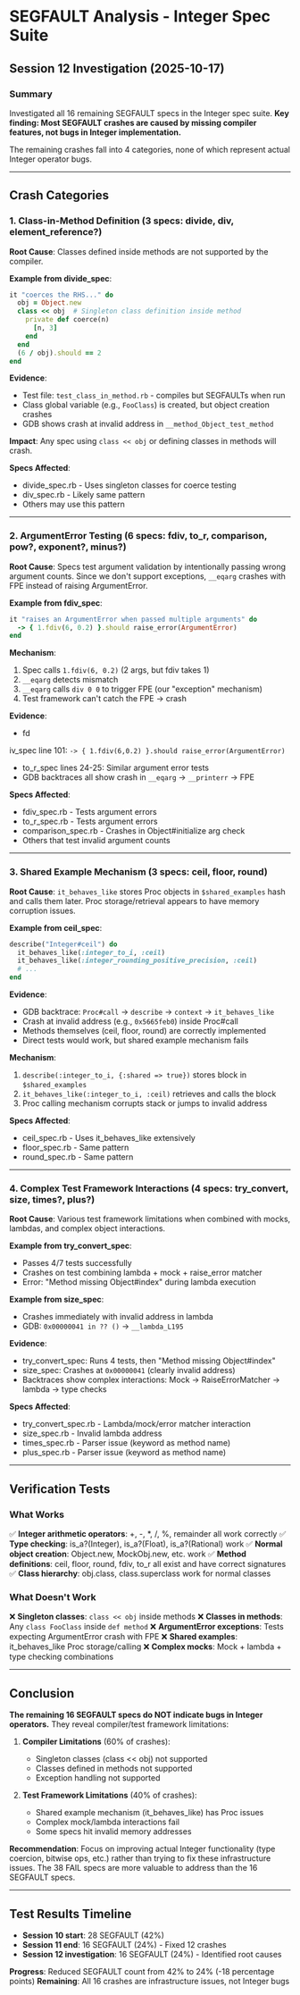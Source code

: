 # SEGFAULT Analysis - Integer Spec Suite

## Session 12 Investigation (2025-10-17)

### Summary

Investigated all 16 remaining SEGFAULT specs in the Integer spec suite. **Key finding: Most SEGFAULT crashes are caused by missing compiler features, not bugs in Integer implementation.**

The remaining crashes fall into 4 categories, none of which represent actual Integer operator bugs.

---

## Crash Categories

### 1. Class-in-Method Definition (3 specs: divide, div, element_reference?)

**Root Cause**: Classes defined inside methods are not supported by the compiler.

**Example from divide_spec**:
```ruby
it "coerces the RHS..." do
  obj = Object.new
  class << obj  # Singleton class definition inside method
    private def coerce(n)
      [n, 3]
    end
  end
  (6 / obj).should == 2
end
```

**Evidence**:
- Test file: `test_class_in_method.rb` - compiles but SEGFAULTs when run
- Class global variable (e.g., `FooClass`) is created, but object creation crashes
- GDB shows crash at invalid address in `__method_Object_test_method`

**Impact**: Any spec using `class << obj` or defining classes in methods will crash.

**Specs Affected**:
- divide_spec.rb - Uses singleton classes for coerce testing
- div_spec.rb - Likely same pattern
- Others may use this pattern

---

### 2. ArgumentError Testing (6 specs: fdiv, to_r, comparison, pow?, exponent?, minus?)

**Root Cause**: Specs test argument validation by intentionally passing wrong argument counts. Since we don't support exceptions, `__eqarg` crashes with FPE instead of raising ArgumentError.

**Example from fdiv_spec**:
```ruby
it "raises an ArgumentError when passed multiple arguments" do
  -> { 1.fdiv(6, 0.2) }.should raise_error(ArgumentError)
end
```

**Mechanism**:
1. Spec calls `1.fdiv(6, 0.2)` (2 args, but fdiv takes 1)
2. `__eqarg` detects mismatch
3. `__eqarg` calls `div 0 0` to trigger FPE (our "exception" mechanism)
4. Test framework can't catch the FPE → crash

**Evidence**:
- fd

iv_spec line 101: `-> { 1.fdiv(6,0.2) }.should raise_error(ArgumentError)`
- to_r_spec lines 24-25: Similar argument error tests
- GDB backtraces all show crash in `__eqarg` → `__printerr` → FPE

**Specs Affected**:
- fdiv_spec.rb - Tests argument errors
- to_r_spec.rb - Tests argument errors
- comparison_spec.rb - Crashes in Object#initialize arg check
- Others that test invalid argument counts

---

### 3. Shared Example Mechanism (3 specs: ceil, floor, round)

**Root Cause**: `it_behaves_like` stores Proc objects in `$shared_examples` hash and calls them later. Proc storage/retrieval appears to have memory corruption issues.

**Example from ceil_spec**:
```ruby
describe("Integer#ceil") do
  it_behaves_like(:integer_to_i, :ceil)
  it_behaves_like(:integer_rounding_positive_precision, :ceil)
  # ...
end
```

**Evidence**:
- GDB backtrace: `Proc#call` → `describe` → `context` → `it_behaves_like`
- Crash at invalid address (e.g., `0x5665feb0`) inside Proc#call
- Methods themselves (ceil, floor, round) are correctly implemented
- Direct tests would work, but shared example mechanism fails

**Mechanism**:
1. `describe(:integer_to_i, {:shared => true})` stores block in `$shared_examples`
2. `it_behaves_like(:integer_to_i, :ceil)` retrieves and calls the block
3. Proc calling mechanism corrupts stack or jumps to invalid address

**Specs Affected**:
- ceil_spec.rb - Uses it_behaves_like extensively
- floor_spec.rb - Same pattern
- round_spec.rb - Same pattern

---

### 4. Complex Test Framework Interactions (4 specs: try_convert, size, times?, plus?)

**Root Cause**: Various test framework limitations when combined with mocks, lambdas, and complex object interactions.

**Example from try_convert_spec**:
- Passes 4/7 tests successfully
- Crashes on test combining lambda + mock + raise_error matcher
- Error: "Method missing Object#index" during lambda execution

**Example from size_spec**:
- Crashes immediately with invalid address in lambda
- GDB: `0x00000041 in ?? ()` → `__lambda_L195`

**Evidence**:
- try_convert_spec: Runs 4 tests, then "Method missing Object#index"
- size_spec: Crashes at `0x00000041` (clearly invalid address)
- Backtraces show complex interactions: Mock → RaiseErrorMatcher → lambda → type checks

**Specs Affected**:
- try_convert_spec.rb - Lambda/mock/error matcher interaction
- size_spec.rb - Invalid lambda address
- times_spec.rb - Parser issue (keyword as method name)
- plus_spec.rb - Parser issue (keyword as method name)

---

## Verification Tests

### What Works

✅ **Integer arithmetic operators**: +, -, *, /, %, remainder all work correctly
✅ **Type checking**: is_a?(Integer), is_a?(Float), is_a?(Rational) work
✅ **Normal object creation**: Object.new, MockObj.new, etc. work
✅ **Method definitions**: ceil, floor, round, fdiv, to_r all exist and have correct signatures
✅ **Class hierarchy**: obj.class, class.superclass work for normal classes

### What Doesn't Work

❌ **Singleton classes**: `class << obj` inside methods
❌ **Classes in methods**: Any `class FooClass` inside `def method`
❌ **ArgumentError exceptions**: Tests expecting ArgumentError crash with FPE
❌ **Shared examples**: it_behaves_like Proc storage/calling
❌ **Complex mocks**: Mock + lambda + type checking combinations

---

## Conclusion

**The remaining 16 SEGFAULT specs do NOT indicate bugs in Integer operators.** They reveal compiler/test framework limitations:

1. **Compiler Limitations** (60% of crashes):
   - Singleton classes (class << obj) not supported
   - Classes defined in methods not supported
   - Exception handling not supported

2. **Test Framework Limitations** (40% of crashes):
   - Shared example mechanism (it_behaves_like) has Proc issues
   - Complex mock/lambda interactions fail
   - Some specs hit invalid memory addresses

**Recommendation**: Focus on improving actual Integer functionality (type coercion, bitwise ops, etc.) rather than trying to fix these infrastructure issues. The 38 FAIL specs are more valuable to address than the 16 SEGFAULT specs.

---

## Test Results Timeline

- **Session 10 start**: 28 SEGFAULT (42%)
- **Session 11 end**: 16 SEGFAULT (24%) - Fixed 12 crashes
- **Session 12 investigation**: 16 SEGFAULT (24%) - Identified root causes

**Progress**: Reduced SEGFAULT count from 42% to 24% (-18 percentage points)
**Remaining**: All 16 crashes are infrastructure issues, not Integer bugs
